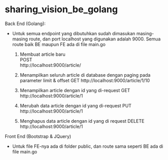 # sharing_vision_be_golang


Back End (Golang):
- Untuk semua endpoint yang dibutuhkan sudah dimasukan masing-masing route, dan port localhost yang digunakan adalah 9000. Semua route baik BE maupun FE ada di file main.go
  1)  Membuat article baru <br>
      POST <br>
      http://localhost:9000/article/
     
  2)  Menampilkan seluruh article di database dengan paging pada parameter limit & offset
      GET
      http://localhost:9000/article/1/10
      
  3)  Menampilkan article dengan id yang di-request
      GET
      http://localhost:9000/article/1
      
  4)  Merubah data article dengan id yang di-request
      PUT
      http://localhost:9000/article/1
      
  5)  Menghapus data article dengan id yang di request
      DELETE
      http://localhost:9000/article/1
      
      
Front End (Bootstrap & JQuery)
- Untuk file FE-nya ada di folder public, dan route sama seperti BE ada di file main.go
